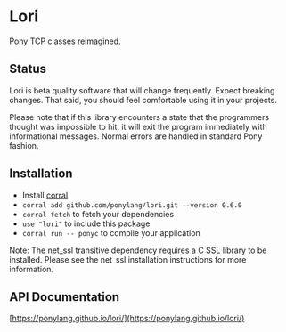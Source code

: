 # Lori

Pony TCP classes reimagined.

## Status

Lori is beta quality software that will change frequently. Expect breaking changes. That said, you should feel comfortable using it in your projects.

Please note that if this library encounters a state that the programmers thought was impossible to hit, it will exit the program immediately with informational messages. Normal errors are handled in standard Pony fashion.

## Installation

* Install [corral](https://github.com/ponylang/corral)
* `corral add github.com/ponylang/lori.git --version 0.6.0`
* `corral fetch` to fetch your dependencies
* `use "lori"` to include this package
* `corral run -- ponyc` to compile your application

Note: The net_ssl transitive dependency requires a C SSL library to be installed. Please see the net_ssl installation instructions for more information.

## API Documentation

[https://ponylang.github.io/lori/](https://ponylang.github.io/lori/)
